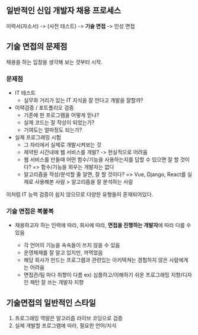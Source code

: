 ## 일반적인 신입 개발자 채용 프로세스
이력서(자소서) -> (사전 테스트) -> **기술 면접** -> 인성 면접

## 기술 면접의 문제점
채용을 하는 입장을 생각해 보는 것부터 시작.

### 문제점
* IT 테스트
  * 실무와 거리가 있는 IT 지식을 잘 안다고 개발을 잘할까?
* 이력검증 / 포트폴리오 검증
  * 기존에 한 프로그램을 어떻게 믿나?
  * 실제 코드는 잘 작성이 되었는가?
  * 기여도는 얼마정도 되는가?
* 실제 프로그래밍 시험
  * 그 자리에서 실제로 개발시켜보는 것
  * 제약된 시간내에 웹 서비스를 개발? -> 현실적으로 어려움
  * 웹 서비스를 만들때 어떤 함수/기능을 사용하는지를 답할 수 있으면 잘 할 것이다?
=> 함수/기능을 외우는 개발자는 없다
  * 알고리즘을 작성/분석할 줄 알면, 잘 할 것이다?
=> Vue, Django, React를 실제로 사용해본 사람 > 알고리즘을 잘 분석하는 사람

이처럼 IT 능력 검증이 쉽지 않으므로 다양한 유형들이 혼재되어있다.

### 기술 면접은 복불복
* 채용하고자 하는 인력에 따라, 회사에 따라, **면접을 진행하는 개발자**에 따라 다를 수 있음

  * 각 언어의 기능을 속속들이 쓰지 않을 수 있음
  * 운영체제를 잘 알고 있지만, 까먹었음
  * 해당 회사가 만드는 프로그램과 관련있는 아키텍쳐는 경험하지 않은 사람에게는 어려움
  * 면접관/팀 마다 취향이 다름
  ex) 심플하고/이해하기 쉬운 프로그래밍 지향/디자인 패턴 잘 쓰는 개발자 지향

## 기술면접의 일반적인 스타일
1. 프로그래밍 역량은 알고리즘 라이브 코딩으로 검증
2. 실제 개발할 프로그램에 따라, 필요한 언어/지식 
<!--stackedit_data:
eyJoaXN0b3J5IjpbLTgyMDg5MjAyNSwtMzM1MTYwNzU4LC00ND
c2NDc1MjMsLTE4OTUwOTk1NzQsLTIzMDYwODQ0OCwxMjkzOTQx
NDc2LC0yMDg4NzQ2NjEyXX0=
-->